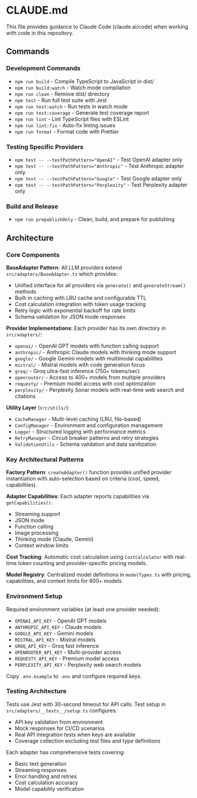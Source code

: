 # CLAUDE.md

This file provides guidance to Claude Code (claude.ai/code) when working with code in this repository.

## Commands

### Development Commands
- `npm run build` - Compile TypeScript to JavaScript in dist/
- `npm run build:watch` - Watch mode compilation
- `npm run clean` - Remove dist/ directory
- `npm test` - Run full test suite with Jest
- `npm run test:watch` - Run tests in watch mode
- `npm run test:coverage` - Generate test coverage report
- `npm run lint` - Lint TypeScript files with ESLint
- `npm run lint:fix` - Auto-fix linting issues
- `npm run format` - Format code with Prettier

### Testing Specific Providers
- `npm test -- --testPathPattern="OpenAI"` - Test OpenAI adapter only
- `npm test -- --testPathPattern="Anthropic"` - Test Anthropic adapter only
- `npm test -- --testPathPattern="Google"` - Test Google adapter only
- `npm test -- --testPathPattern="Perplexity"` - Test Perplexity adapter only

### Build and Release
- `npm run prepublishOnly` - Clean, build, and prepare for publishing

## Architecture

### Core Components

**BaseAdapter Pattern**: All LLM providers extend `src/adapters/BaseAdapter.ts` which provides:
- Unified interface for all providers via `generate()` and `generateStream()` methods
- Built-in caching with LRU cache and configurable TTL
- Cost calculation integration with token usage tracking
- Retry logic with exponential backoff for rate limits
- Schema validation for JSON mode responses

**Provider Implementations**: Each provider has its own directory in `src/adapters/`:
- `openai/` - OpenAI GPT models with function calling support
- `anthropic/` - Anthropic Claude models with thinking mode support  
- `google/` - Google Gemini models with multimodal capabilities
- `mistral/` - Mistral models with code generation focus
- `groq/` - Groq ultra-fast inference (750+ tokens/sec)
- `openrouter/` - Access to 400+ models from multiple providers
- `requesty/` - Premium model access with cost optimization
- `perplexity/` - Perplexity Sonar models with real-time web search and citations

**Utility Layer** (`src/utils/`):
- `CacheManager` - Multi-level caching (LRU, file-based)
- `ConfigManager` - Environment and configuration management
- `Logger` - Structured logging with performance metrics
- `RetryManager` - Circuit breaker patterns and retry strategies
- `ValidationUtils` - Schema validation and data sanitization

### Key Architectural Patterns

**Factory Pattern**: `createAdapter()` function provides unified provider instantiation with auto-selection based on criteria (cost, speed, capabilities).

**Adapter Capabilities**: Each adapter reports capabilities via `getCapabilities()`:
- Streaming support
- JSON mode
- Function calling  
- Image processing
- Thinking mode (Claude, Gemini)
- Context window limits

**Cost Tracking**: Automatic cost calculation using `CostCalculator` with real-time token counting and provider-specific pricing models.

**Model Registry**: Centralized model definitions in `modelTypes.ts` with pricing, capabilities, and context limits for 600+ models.

### Environment Setup

Required environment variables (at least one provider needed):
- `OPENAI_API_KEY` - OpenAI GPT models
- `ANTHROPIC_API_KEY` - Claude models  
- `GOOGLE_API_KEY` - Gemini models
- `MISTRAL_API_KEY` - Mistral models
- `GROQ_API_KEY` - Groq fast inference
- `OPENROUTER_API_KEY` - Multi-provider access
- `REQUESTY_API_KEY` - Premium model access
- `PERPLEXITY_API_KEY` - Perplexity web search models

Copy `.env.example` to `.env` and configure required keys.

### Testing Architecture

Tests use Jest with 30-second timeout for API calls. Test setup in `src/adapters/__tests__/setup.ts` configures:
- API key validation from environment
- Mock responses for CI/CD scenarios  
- Real API integration tests when keys are available
- Coverage collection excluding test files and type definitions

Each adapter has comprehensive tests covering:
- Basic text generation
- Streaming responses
- Error handling and retries
- Cost calculation accuracy
- Model capability verification